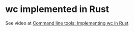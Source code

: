 # wc implemented in Rust

See video at [Command line tools: Implementing wc in Rust](https://rust.code-maven.com/implementing-wc-in-rust)
